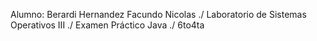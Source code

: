 Alumno: Berardi Hernandez Facundo Nicolas ./ 
Laboratorio de Sistemas Operativos III ./
Examen Práctico Java ./
6to4ta
